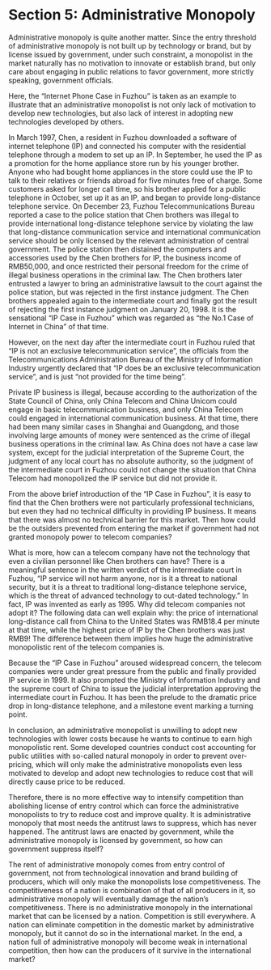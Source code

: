 # Section 5: Administrative Monopoly

Administrative monopoly is quite another matter. Since the entry threshold of administrative monopoly is not built up by technology or brand, but by license issued by government, under such constraint, a monopolist in the market naturally has no motivation to innovate or establish brand, but only care about engaging in public relations to favor government, more strictly speaking, government officials.

Here, the “Internet Phone Case in Fuzhou” is taken as an example to illustrate that an administrative monopolist is not only lack of motivation to develop new technologies, but also lack of interest in adopting new technologies developed by others.

In March 1997, Chen, a resident in Fuzhou downloaded a software of internet telephone (IP) and connected his computer with the residential telephone through a modem to set up an IP. In September, he used the IP as a promotion for the home appliance store run by his younger brother. Anyone who had bought home appliances in the store could use the IP to talk to their relatives or friends abroad for five minutes free of charge. Some customers asked for longer call time, so his brother applied for a public telephone in October, set up it as an IP, and began to provide long-distance telephone service. On December 23, Fuzhou Telecommunications Bureau reported a case to the police station that Chen brothers was illegal to provide international long-distance telephone service by violating the law that long-distance communication service and international communication service should be only licensed by the relevant administration of central government. The police station then distained the computers and accessories used by the Chen brothers for IP, the business income of RMB50,000, and once restricted their personal freedom for the crime of illegal business operations in the criminal law. The Chen brothers later entrusted a lawyer to bring an administrative lawsuit to the court against the police station, but was rejected in the first instance judgment. The Chen brothers appealed again to the intermediate court and finally got the result of rejecting the first instance judgment on January 20, 1998. It is the sensational “IP Case in Fuzhou” which was regarded as “the No.1 Case of Internet in China” of that time.

However, on the next day after the intermediate court in Fuzhou ruled that “IP is not an exclusive telecommunication service”, the officials from the Telecommunications Administration Bureau of the Ministry of Information Industry urgently declared that “IP does be an exclusive telecommunication service”, and is just “not provided for the time being”.

Private IP business is illegal, because according to the authorization of the State Council of China, only China Telecom and China Unicom could engage in basic telecommunication business, and only China Telecom could engaged in international communication business. At that time, there had been many similar cases in Shanghai and Guangdong, and those involving large amounts of money were sentenced as the crime of illegal business operations in the criminal law. As China does not have a case law system, except for the judicial interpretation of the Supreme Court, the judgment of any local court has no absolute authority, so the judgment of the intermediate court in Fuzhou could not change the situation that China Telecom had monopolized the IP service but did not provide it.

From the above brief introduction of the “IP Case in Fuzhou”, it is easy to find that the Chen brothers were not particularly professional technicians, but even they had no technical difficulty in providing IP business. It means that there was almost no technical barrier for this market. Then how could be the outsiders prevented from entering the market if government had not granted monopoly power to telecom companies?

What is more, how can a telecom company have not the technology that even a civilian personnel like Chen brothers can have? There is a meaningful sentence in the written verdict of the intermediate court in Fuzhou, “IP service will not harm anyone, nor is it a threat to national security, but it is a threat to traditional long-distance telephone service, which is the threat of advanced technology to out-dated technology.” In fact, IP was invented as early as 1995. Why did telecom companies not adopt it? The following data can well explain why: the price of international long-distance call from China to the United States was RMB18.4 per minute at that time, while the highest price of IP by the Chen brothers was just RMB9! The difference between them implies how huge the administrative monopolistic rent of the telecom companies is.

Because the “IP Case in Fuzhou” aroused widespread concern, the telecom companies were under great pressure from the public and finally provided IP service in 1999. It also prompted the Ministry of Information Industry and the supreme court of China to issue the judicial interpretation approving the intermediate court in Fuzhou. It has been the prelude to the dramatic price drop in long-distance telephone, and a milestone event marking a turning point.

In conclusion, an administrative monopolist is unwilling to adopt new technologies with lower costs because he wants to continue to earn high monopolistic rent. Some developed countries conduct cost accounting for public utilities with so-called natural monopoly in order to prevent over-pricing, which will only make the administrative monopolists even less motivated to develop and adopt new technologies to reduce cost that will directly cause price to be reduced.

Therefore, there is no more effective way to intensify competition than abolishing license of entry control which can force the administrative monopolists to try to reduce cost and improve quality. It is administrative monopoly that most needs the antitrust laws to suppress, which has never happened. The antitrust laws are enacted by government, while the administrative monopoly is licensed by government, so how can government suppress itself?

The rent of administrative monopoly comes from entry control of government, not from technological innovation and brand building of producers, which will only make the monopolists lose competitiveness. The competitiveness of a nation is combination of that of all producers in it, so administrative monopoly will eventually damage the nation’s competitiveness. There is no administrative monopoly in the international market that can be licensed by a nation. Competition is still everywhere. A nation can eliminate competition in the domestic market by administrative monopoly, but it cannot do so in the international market. In the end, a nation full of administrative monopoly will become weak in international competition, then how can the producers of it survive in the international market?
